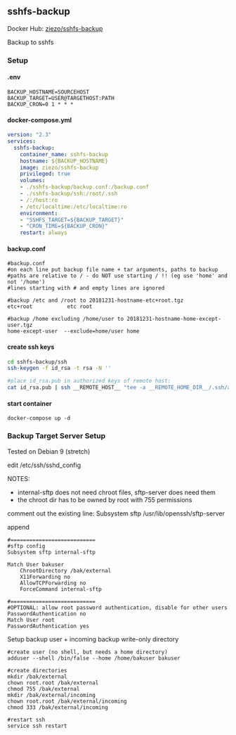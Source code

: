 ## sshfs-backup

Docker Hub: [ziezo/sshfs-backup](https://hub.docker.com/r/ziezo/sshfs-backup/)

Backup to sshfs

### Setup

#### .env

```
BACKUP_HOSTNAME=SOURCEHOST
BACKUP_TARGET=USER@TARGETHOST:PATH
BACKUP_CRON=0 1 * * *
```

#### docker-compose.yml

```yaml
version: "2.3"
services:
  sshfs-backup:
    container_name: sshfs-backup
    hostname: ${BACKUP_HOSTNAME}
    image: ziezo/sshfs-backup
    privileged: true
    volumes:
    - ./sshfs-backup/backup.conf:/backup.conf
    - ./sshfs-backup/ssh:/root/.ssh
    - /:/host:ro
    - /etc/localtime:/etc/localtime:ro
    environment:
    - "SSHFS_TARGET=${BACKUP_TARGET}"
    - "CRON_TIME=${BACKUP_CRON}"
    restart: always
```

#### backup.conf

```
#backup.conf
#on each line put backup file name + tar arguments, paths to backup
#paths are relative to / - do NOT use starting / !! (eg use 'home' and not '/home')
#lines starting with # and empty lines are ignored

#backup /etc and /root to 20181231-hostname-etc+root.tgz
etc+root           etc root

#backup /home excluding /home/user to 20181231-hostname-home-except-user.tgz
home-except-user  --exclude=home/user home
```

#### create ssh keys

```bash
cd sshfs-backup/ssh
ssh-keygen -f id_rsa -t rsa -N ''

#place id_rsa.pub in authorized keys of remote host:  
cat id_rsa.pub | ssh __REMOTE_HOST__ "tee -a __REMOTE_HOME_DIR__/.ssh/authorized_keys"
```

#### start container

`docker-compose up -d`



### Backup Target Server Setup

Tested on Debian 9 (stretch)

edit /etc/ssh/sshd_config

NOTES:
- internal-sftp does not need chroot files, sftp-server does need them
- the chroot dir has to be owned by root with 755 permissions

comment out the existing line: Subsystem sftp /usr/lib/openssh/sftp-server

append
```
#===========================
#sftp config
Subsystem sftp internal-sftp

Match User bakuser
    ChrootDirectory /bak/external
    X11Forwarding no
    AllowTCPForwarding no
    ForceCommand internal-sftp

#===========================
#OPTIONAL: allow root password authentication, disable for other users
PasswordAuthentication no
Match User root
PasswordAuthentication yes
```

Setup backup user + incoming backup write-only directory

```
#create user (no shell, but needs a home directory)  
adduser --shell /bin/false --home /home/bakuser bakuser

#create directories 
mkdir /bak/external
chown root.root /bak/external
chmod 755 /bak/external
mkdir /bak/external/incoming
chown root.root /bak/external/incoming
chmod 333 /bak/external/incoming

#restart ssh
service ssh restart
```
